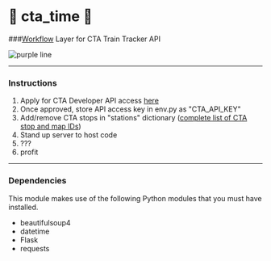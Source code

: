 # :steam_locomotive: cta_time :steam_locomotive:
###[Workflow](https://workflow.is/) Layer for CTA Train Tracker API 

![purple line](http://www.chicago-l.org/operations/lines/images/line_maps/PurpleLine.jpg)

 
------------- 
 
### Instructions
1.  Apply for CTA Developer API access [here](http://www.transitchicago.com/developers/traintrackerapply.aspx)
2.  Once approved, store API access key in env.py as "CTA_API_KEY"
3.  Add/remove CTA stops in "stations" dictionary ([complete list of CTA stop and map IDs](https://data.cityofchicago.org/Transportation/CTA-System-Information-List-of-L-Stops/8pix-ypme))
4.  Stand up server to host code
5.  ???
6.  profit


-------------

### Dependencies

This module makes use of the following Python modules that you must have installed.

* beautifulsoup4
* datetime
* Flask
* requests
